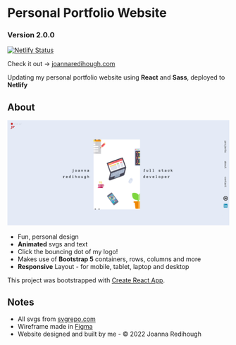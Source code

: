 # Personal Portfolio Website

### **Version 2.0.0**

[![Netlify Status](https://api.netlify.com/api/v1/badges/b80b7382-2980-4949-b1a3-6af1daedede6/deploy-status)](https://app.netlify.com/sites/joannaredihough/deploys)

Check it out -> [joannaredihough.com](https://www.joannaredihough.com/)  

Updating my personal portfolio website using **React** and **Sass**, deployed to **Netlify**

## About

![screenshot of portfolio website](../my-site.png "screenshot of my portfolio site")

* Fun, personal design
* **Animated** svgs and text
* Click the bouncing dot of my logo!
* Makes use of **Bootstrap 5** containers, rows, columns and more
* **Responsive** Layout - for mobile, tablet, laptop and desktop

This project was bootstrapped with [Create React App](https://github.com/facebook/create-react-app).

## Notes

* All svgs from [svgrepo.com](https://www.svgrepo.com/)
* Wireframe made in [Figma](https://www.figma.com/)
* Website designed and built by me - © 2022 Joanna Redihough
